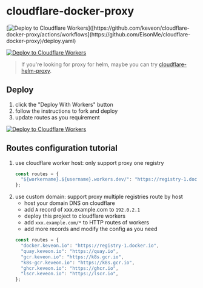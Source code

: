 # cloudflare-docker-proxy

[![Deploy to Cloudflare Workers]([https://github.com/keveon/cloudflare-docker-proxy](https://github.com/EisonMe/cloudflare-docker-proxy)/actions/workflows/deploy.yaml/badge.svg)]([https://github.com/keveon/cloudflare-docker-proxy/actions/workflows](https://github.com/EisonMe/cloudflare-docker-proxy)/deploy.yaml)

[![Deploy to Cloudflare Workers](https://deploy.workers.cloudflare.com/button)](https://deploy.workers.cloudflare.com/?url=[https://github.com/keveon/cloudflare-docker-proxy](https://github.com/EisonMe/cloudflare-docker-proxy))

> If you're looking for proxy for helm, maybe you can try [cloudflare-helm-proxy](https://github.com/ciiiii/cloudflare-helm-proxy).

## Deploy

1. click the "Deploy With Workers" button
2. follow the instructions to fork and deploy
3. update routes as you requirement

[![Deploy to Cloudflare Workers](https://deploy.workers.cloudflare.com/button)](https://deploy.workers.cloudflare.com/?url=[https://github.com/keveon/cloudflare-docker-proxy](https://github.com/EisonMe/cloudflare-docker-proxy))

## Routes configuration tutorial

1. use cloudflare worker host: only support proxy one registry
   ```javascript
   const routes = {
     "${workername}.${username}.workers.dev/": "https://registry-1.docker.io",
   };
   ```
2. use custom domain: support proxy multiple registries route by host
   - host your domain DNS on cloudflare
   - add `A` record of xxx.example.com to `192.0.2.1`
   - deploy this project to cloudflare workers
   - add `xxx.example.com/*` to HTTP routes of workers
   - add more records and modify the config as you need
   ```javascript
   const routes = {
     "docker.keveon.io": "https://registry-1.docker.io",
     "quay.keveon.io": "https://quay.io",
     "gcr.keveon.io": "https://k8s.gcr.io",
     "k8s-gcr.keveon.io": "https://k8s.gcr.io",
     "ghcr.keveon.io": "https://ghcr.io",
     "lscr.keveon.io": "https://lscr.io",
   };
   ```

